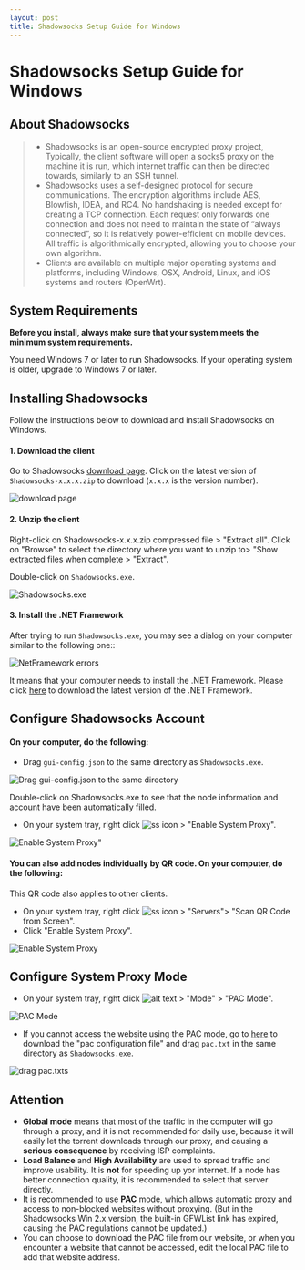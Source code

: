 ```yaml
---
layout: post
title: Shadowsocks Setup Guide for Windows
---
```


# Shadowsocks Setup Guide for Windows

## About Shadowsocks

> - Shadowsocks is an open-source encrypted proxy project, Typically, the client software will open a socks5 proxy on the machine it is run, which internet traffic can then be directed towards, similarly to an SSH tunnel.
> - Shadowsocks uses a self-designed protocol for secure communications. The encryption algorithms include AES, Blowfish, IDEA, and RC4. No handshaking is needed except for creating a TCP connection. Each request only forwards one connection and does not need to maintain the state of “always connected”, so it is relatively power-efficient on mobile devices. All traffic is algorithmically encrypted, allowing you to choose your own algorithm.
> - Clients are available on multiple major operating systems and platforms, including Windows, OSX, Android, Linux, and iOS systems and routers (OpenWrt).

## System Requirements

**Before you install, always make sure that your system meets the minimum system requirements.**

You need Windows 7 or later to run Shadowsocks. If your operating system is older, upgrade to Windows 7 or later.

## Installing Shadowsocks

Follow the instructions below to download and install Shadowsocks on Windows.

#### 1. Download the client

Go to Shadowsocks [download page](https://github.com/shadowsocks/shadowsocks-windows/releases).
Click on the latest version of `Shadowsocks-x.x.x.zip` to download (`x.x.x` is the version number).

![download page](../images/images-en/shadowsockDownload.PNG)

#### 2. Unzip the client

Right-click on Shadowsocks-x.x.x.zip compressed file > "Extract all".
Click on "Browse" to select the directory where you want to unzip to> "Show extracted files when complete > "Extract".

Double-click on `Shadowsocks.exe`.

![Shadowsocks.exe](../images/images-en/shadowsocksIcon.PNG)

#### 3. Install the .NET Framework

After trying to run `Shadowsocks.exe`, you may see a dialog on your computer similar to the following one::

![NetFramework errors](../images/images-en/NetFramework.PNG)

It means that your computer needs to install the .NET Framework.
Please click [here](https://www.microsoft.com/en-us/download/details.aspx?id=53345) to download the latest version of the .NET Framework.

## Configure Shadowsocks Account

#### On your computer, do the following:

- Drag `gui-config.json` to the same directory as `Shadowsocks.exe`.

![Drag gui-config.json to the same directory ](../images/images-en/together.PNG)

Double-click on Shadowsocks.exe to see that the node information and account have been automatically filled.

- On your system tray, right click ![ss icon](../images/images-en//Icon.png) > "Enable System Proxy".

![Enable System Proxy"](../images/images-en/enable.PNG)

#### You can also add nodes individually by QR code. On your computer, do the following:

This QR code also applies to other clients.

- On your system tray, right click ![ss icon](C:/Users/Yunpeng/iCloudDrive/Documents/projects/shadowsocksInstruction/images/Icon.png) > "Servers"> "Scan QR Code from Screen".
- Click "Enable System Proxy".

![Enable System Proxy](../images/images-en/QR.PNG)

## Configure System Proxy Mode

- On your system tray, right click ![alt text](../images/images-en/Icon.png) > "Mode" > "PAC Mode".

![PAC Mode](../images/images-en/pac.PNG)

- If you cannot access the website using the PAC mode, go to [here](downloads/pac.txt) to download the "pac configuration file" and drag `pac.txt` in the same directory as `Shadowsocks.exe`.

![drag pac.txts](../images/images-en/pact.PNG)

## Attention

- **Global mode** means that most of the traffic in the computer will go through a proxy, and it is not recommended for daily use, because it will easily let the torrent downloads through our proxy, and causing a **serious consequence** by receiving ISP complaints.
- **Load Balance** and **High Availability** are used to spread traffic and improve usability. It is **not** for speeding up yor internet. If a node has better connection quality, it is recommended to select that server directly.
- It is recommended to use **PAC** mode, which allows automatic proxy and access to non-blocked websites without proxying. (But in the Shadowsocks Win 2.x version, the built-in GFWList link has expired, causing the PAC regulations cannot be updated.)
- You can choose to download the PAC file from our website, or when you encounter a website that cannot be accessed, edit the local PAC file to add that website address.